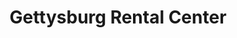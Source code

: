 ---
title: "Gettysburg Rental Center"
url: /gettysburg/gettysburg-rental-center/
shop: storage rental
---